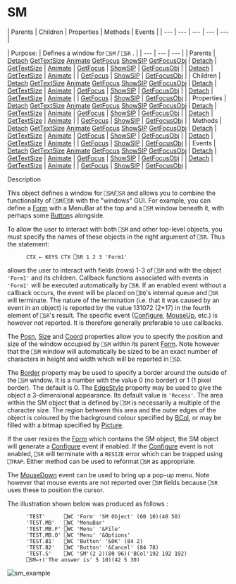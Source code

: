 




<h1 class="heading"><span class="name">SM</span></h1>
| Parents | Children | Properties | Methods | Events |
| --- | --- | --- | --- | ---  |

| Purpose: | Defines a window for `⎕SM` / `⎕SR` . |
| --- | --- | ---  |
| Parents | [Detach](./detach.md) [GetTextSize](./gettextsize.md) [Animate](./animate.md) [GetFocus](./getfocus.md) [ShowSIP](./showsip.md) [GetFocusObj](./getfocusobj.md) | [Detach](./detach.md) | [GetTextSize](./gettextsize.md) | [Animate](./animate.md) | [GetFocus](./getfocus.md) | [ShowSIP](./showsip.md) | [GetFocusObj](./getfocusobj.md) |
| [Detach](./detach.md) | [GetTextSize](./gettextsize.md) | [Animate](./animate.md) |
| [GetFocus](./getfocus.md) | [ShowSIP](./showsip.md) | [GetFocusObj](./getfocusobj.md) |
| Children | [Detach](./detach.md) [GetTextSize](./gettextsize.md) [Animate](./animate.md) [GetFocus](./getfocus.md) [ShowSIP](./showsip.md) [GetFocusObj](./getfocusobj.md) | [Detach](./detach.md) | [GetTextSize](./gettextsize.md) | [Animate](./animate.md) | [GetFocus](./getfocus.md) | [ShowSIP](./showsip.md) | [GetFocusObj](./getfocusobj.md) |
| [Detach](./detach.md) | [GetTextSize](./gettextsize.md) | [Animate](./animate.md) |
| [GetFocus](./getfocus.md) | [ShowSIP](./showsip.md) | [GetFocusObj](./getfocusobj.md) |
| Properties | [Detach](./detach.md) [GetTextSize](./gettextsize.md) [Animate](./animate.md) [GetFocus](./getfocus.md) [ShowSIP](./showsip.md) [GetFocusObj](./getfocusobj.md) | [Detach](./detach.md) | [GetTextSize](./gettextsize.md) | [Animate](./animate.md) | [GetFocus](./getfocus.md) | [ShowSIP](./showsip.md) | [GetFocusObj](./getfocusobj.md) |
| [Detach](./detach.md) | [GetTextSize](./gettextsize.md) | [Animate](./animate.md) |
| [GetFocus](./getfocus.md) | [ShowSIP](./showsip.md) | [GetFocusObj](./getfocusobj.md) |
| Methods | [Detach](./detach.md) [GetTextSize](./gettextsize.md) [Animate](./animate.md) [GetFocus](./getfocus.md) [ShowSIP](./showsip.md) [GetFocusObj](./getfocusobj.md) | [Detach](./detach.md) | [GetTextSize](./gettextsize.md) | [Animate](./animate.md) | [GetFocus](./getfocus.md) | [ShowSIP](./showsip.md) | [GetFocusObj](./getfocusobj.md) |
| [Detach](./detach.md) | [GetTextSize](./gettextsize.md) | [Animate](./animate.md) |
| [GetFocus](./getfocus.md) | [ShowSIP](./showsip.md) | [GetFocusObj](./getfocusobj.md) |
| Events | [Detach](./detach.md) [GetTextSize](./gettextsize.md) [Animate](./animate.md) [GetFocus](./getfocus.md) [ShowSIP](./showsip.md) [GetFocusObj](./getfocusobj.md) | [Detach](./detach.md) | [GetTextSize](./gettextsize.md) | [Animate](./animate.md) | [GetFocus](./getfocus.md) | [ShowSIP](./showsip.md) | [GetFocusObj](./getfocusobj.md) |
| [Detach](./detach.md) | [GetTextSize](./gettextsize.md) | [Animate](./animate.md) |
| [GetFocus](./getfocus.md) | [ShowSIP](./showsip.md) | [GetFocusObj](./getfocusobj.md) |


Description


This object defines a window for `⎕SM`/`⎕SR` and allows you to combine the functionality of `⎕SM`/`⎕SR` with the "windows" GUI. For example, you can define a [Form](form.md) with a MenuBar at the top and a `⎕SM` window beneath it, with perhaps some [Button](button.md)s alongside.



To allow the user to interact with both `⎕SM` and other top-level objects, you must specify the names of these objects in the right argument of `⎕SR`. Thus the statement:
```apl
      CTX ← KEYS CTX ⎕SR 1 2 3 'Form1'
```


allows the user to interact with fields (rows) 1-3 of `⎕SM` and with the object `'Form1'` and its children. Callback functions associated with events in `'Form1'` will be executed automatically by `⎕SR`. If an enabled event without a callback occurs, the event will be placed on `⎕DQ`'s internal queue and `⎕SR` will terminate. The nature of the termination (i.e. that it was caused by an event in an object) is reported by the value 131072 (2*17) in the fourth element of `⎕SR`'s result. The specific event ([Configure](./configure.md), [MouseUp](./mouseup.md), etc.) is however not reported. It is therefore generally preferable to use callbacks.


The [Posn](./posn.md), [Size](./size.md) and [Coord](./coord.md) properties allow you to specify the position and size of the window occupied by `⎕SM` within its parent [Form](form.md). Note however that the `⎕SM` window will automatically be sized to be an exact number of characters in height and width which will be reported in `⎕SD`.


The [Border](./border.md) property may be used to specify a border around the outside of the `⎕SM` window. It is a number with the value 0 (no border) or 1 (1 pixel border). The default is 0. The [EdgeStyle](./edgestyle.md) property may be used to give the object a 3-dimensional appearance. Its default value is `'Recess'`. The area within the SM object that is defined by `⎕SM` is necessarily a multiple of the character size. The region between this area and the outer edges of the object is coloured by the background colour specified by [BCol](./bcol.md), or may be filled with a bitmap specified by [Picture](./picture.md).


If the user resizes the [Form](form.md) which contains the SM object, the SM object will generate a [Configure](./configure.md) event if enabled. If the [Configure](./configure.md) event is not enabled, `⎕SR` will terminate with a `RESIZE` error which can be trapped using `⎕TRAP`. Either method can be used to reformat `⎕SM` as appropriate.


The [MouseDown](./mousedown.md) event can be used to bring up a pop-up menu. Note however that mouse events are not reported over `⎕SM` fields because `⎕SR` uses these to position the cursor.


The illustration shown below was produced as follows :
```apl
      'TEST'      ⎕WC 'Form' 'SM Object' (60 10)(40 50)
      'TEST.MB'   ⎕WC 'MenuBar'
      'TEST.MB.F' ⎕WC 'Menu' '&File'
      'TEST.MB.O' ⎕WC 'Menu' '&Options'
      'TEST.B1'   ⎕WC 'Button' '&OK' (84 2)
      'TEST.B2'   ⎕WC 'Button' '&Cancel' (84 78)
      'TEST.S'    ⎕WC 'SM'(2 2)(80 96)('BCol'192 192 192)
      ⎕SM←↑('The answer is' 5 10)(42 5 30)
```


![sm_example](../img/sm-example.png)


